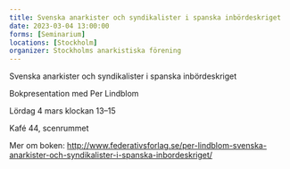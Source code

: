 ```yaml
---
title: Svenska anarkister och syndikalister i spanska inbördeskriget
date: 2023-03-04 13:00:00
forms: [Seminarium]
locations: [Stockholm]
organizer: Stockholms anarkistiska förening
---
```

Svenska anarkister och syndikalister i spanska inbördeskriget

Bokpresentation med Per Lindblom

Lördag 4 mars klockan 13–15

Kafé 44, scenrummet

Mer om boken: http://www.federativsforlag.se/per-lindblom-svenska-anarkister-och-syndikalister-i-spanska-inbordeskriget/